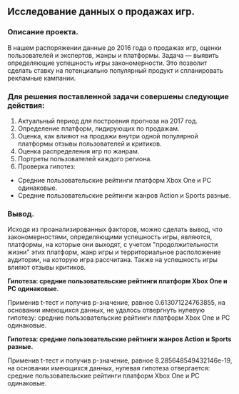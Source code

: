 ## Исследование данных о продажах игр.

### Описание проекта.

В нашем распоряжении данные до 2016 года о продажах игр, оценки пользователей и экспертов, жанры и платформы. Задача — выявить определяющие успешность игры закономерности. Это позволит сделать ставку на потенциально популярный продукт и спланировать рекламные кампании.

### Для решения поставленной задачи совершены следующие действия:

1. Актуальный период для построения прогноза на 2017 год.
2. Определение платформ, лидирующих по продажам.
3. Оценка, как влияют на продажи внутри одной популярной платформы отзывы пользователей и критиков.
4. Оценка распределения игр по жанрам.
5. Портреты пользователей каждого региона.
6. Проверка гипотез:
  * Средние пользовательские рейтинги платформ Xbox One и PC одинаковые.
  * Средние пользовательские рейтинги жанров Action и Sports разные.
### Вывод.

Исходя из проанализированных факторов, можно сделать вывод, что закономерностями, определяющими успешность игры, являются, платформы, на которые они выходят, с учетом "продолжительности жизни" этих платформ, жанр игры и территориальное расположение аудитории, на которую игра рассчитана. Также на успешность игры влияют отзывы критиков.

**Гипотеза: средние пользовательские рейтинги платформ Xbox One и PC одинаковые.**

Применив t-тест и получив p-значение, равное 0.613071224763855, на основании имеющихся данных, не удалось отвергнуть нулевую гипотезу: cредние пользовательские рейтинги платформ Xbox One и PC одинаковые.

**Гипотеза: средние пользовательские рейтинги жанров Action и Sports разные.**

Применив t-тест и получив p-значение, равное 8.285648549432146e-19, на основании имеющихся данных, нулевая гипотеза отвергается: cредние пользовательские рейтинги платформ Xbox One и PC одинаковые.

